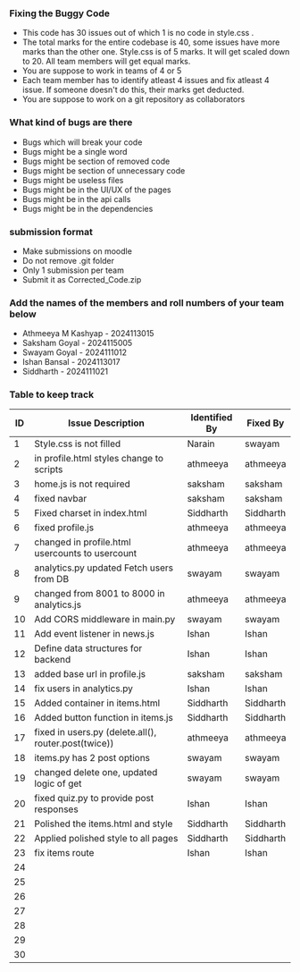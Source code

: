 ### Fixing the Buggy Code

- This code has 30 issues out of which 1 is no code in style.css .
- The total marks for the entire codebase is 40, some issues have more marks than the other one. Style.css is of 5 marks. It will get scaled down to 20. All team members will get equal marks.
- You are suppose to work in teams of 4 or 5
- Each team member has to identify atleast 4 issues and fix atleast 4 issue. If someone doesn't do this, their marks get deducted.
- You are suppose to work on a git repository as collaborators

### What kind of bugs are there

- Bugs which will break your code
- Bugs might be a single word
- Bugs might be section of removed code
- Bugs might be section of unnecessary code
- Bugs might be useless files
- Bugs might be in the UI/UX of the pages
- Bugs might be in the api calls
- Bugs might be in the dependencies

### submission format

- Make submissions on moodle
- Do not remove .git folder
- Only 1 submission per team
- Submit it as Corrected_Code.zip

### Add the names of the members and roll numbers of your team below

- Athmeeya M Kashyap - 2024113015
- Saksham Goyal - 2024115005
- Swayam Goyal - 2024111012
- Ishan Bansal - 2024113017
- Siddharth - 2024111021

### Table to keep track

| ID  | Issue Description                        | Identified By | Fixed By     |
|-----|------------------------------------------|---------------|--------------|
| 1   |Style.css is not filled                   |Narain         |swayam        |
| 2   |in profile.html styles change to scripts  |athmeeya       |athmeeya      |
| 3   |home.js is not required                   |saksham        |saksham       |
| 4   |fixed navbar                              |saksham        |saksham       |
| 5   |Fixed charset in index.html               |Siddharth      |Siddharth     |
| 6   |fixed profile.js                          |athmeeya       |athmeeya      |
| 7   |changed in profile.html usercounts to usercount|athmeeya  |athmeeya      |
| 8   |analytics.py updated Fetch users from DB  |swayam         |swayam        |
| 9   |changed from 8001 to 8000 in analytics.js |athmeeya       |athmeeya      |
| 10  |Add CORS middleware in main.py            |swayam         |swayam        |
| 11  |Add event listener in news.js             |Ishan          |Ishan         |
| 12  |Define data structures for backend        |Ishan          |Ishan         |
| 13  |added base url in profile.js              |saksham        |saksham       |
| 14  |fix users in analytics.py                 |Ishan          |Ishan         |
| 15  |Added container in items.html             |Siddharth      |Siddharth     |
| 16  |Added button function in items.js         |Siddharth      |Siddharth     |
| 17  |fixed in users.py (delete.all(), router.post(twice))|athmeeya|athmeeya   |
| 18  |items.py has 2 post options               |swayam         |swayam        |
| 19  |changed delete one, updated logic of get  |swayam         |swayam        |
| 20  |fixed quiz.py to provide post responses   |Ishan          |Ishan         |
| 21  |Polished the items.html and style         |Siddharth      |Siddharth     |
| 22  |Applied polished style to all pages       |Siddharth      |Siddharth     |
| 23  |fix items route                           |Ishan          |Ishan         |
| 24  |                                          |               |              |
| 25  |                                          |               |              |
| 26  |                                          |               |              |
| 27  |                                          |               |              |
| 28  |                                          |               |              |
| 29  |                                          |               |              |
| 30  |                                          |               |              |
